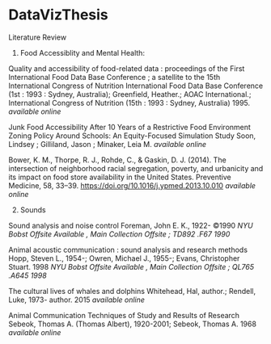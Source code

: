 # DataVizThesis

Literature Review
1. Food Accessiblity and Mental Health:

Quality and accessibility of food-related data : proceedings of the First International Food Data Base Conference ; a satellite to the 15th International Congress of Nutrition
International Food Data Base Conference (1st : 1993 : Sydney, Australia); Greenfield, Heather.; AOAC International.; International Congress of Nutrition (15th : 1993 : Sydney, Australia)
1995. 
*available online*

Junk Food Accessibility After 10 Years of a Restrictive Food Environment Zoning Policy Around Schools: An Equity-Focused Simulation Study
Soon, Lindsey ; Gilliland, Jason ; Minaker, Leia M. 
*available online*

Bower, K. M., Thorpe, R. J., Rohde, C., & Gaskin, D. J. (2014). The intersection of neighborhood racial segregation, poverty,
and urbanicity and its impact on food store availability in the United States. 
Preventive Medicine, 58, 33–39. https://doi.org/10.1016/j.ypmed.2013.10.010
*available online*

2. Sounds

Sound analysis and noise control
Foreman, John E. K., 1922-
©1990
*NYU Bobst Offsite
Available , Main Collection Offsite ; TD892 .F67 1990*

Animal acoustic communication : sound analysis and research methods
Hopp, Steven L., 1954-; Owren, Michael J., 1955-; Evans, Christopher Stuart.
1998
*NYU Bobst Offsite
Available , Main Collection Offsite ; QL765 .A645 1998*


The cultural lives of whales and dolphins
Whitehead, Hal, author.; Rendell, Luke, 1973- author.
2015
*available online*

Animal Communication Techniques of Study and Results of Research
Sebeok, Thomas A. (Thomas Albert), 1920-2001; Sebeok, Thomas A.
1968
*available online*
